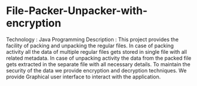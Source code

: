 # File-Packer-Unpacker-with-encryption
Technology : Java Programming
Description :
This project provides the facility of packing and unpacking the regular files.
In case of packing activity all the data of multiple regular files gets stored in single file with all related metadata.
In case of unpacking activity the data from the packed file gets extracted in the separate file with all necessary details.
To maintain the security of the data we provide encryption and decryption techniques.
We provide Graphical user interface to interact with the application. 
